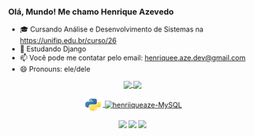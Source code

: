 ### Olá, Mundo! Me chamo Henrique Azevedo

- 🎓 Cursando Análise e Desenvolvimento de Sistemas na https://unifip.edu.br/curso/26
- 🌱 Estudando Django
- 📫 Você pode me contatar pelo email: henriquee.aze.dev@gmail.com
- 😄 Pronouns: ele/dele

<div align="center">
  <a href="https://github.com/henriiqueaze">
  <img height="168em" align="center" src="https://github-readme-stats.vercel.app/api?username=henriiqueaze&show_icons=true&theme=dracula&include_all_commits=true&title_color=251bfe&count_private=true"/>
  <img height="168em" align="center" src="https://github-readme-stats.vercel.app/api/top-langs/?username=henriiqueaze&layout=compact&langs_count=7&theme=dracula&title_color=251bfe"/>
</div>
<div align='center' style="display: inline_block"><br>
  <img align="center" alt="henriiqueaze-Python" height="30" width="40" src="https://raw.githubusercontent.com/devicons/devicon/master/icons/python/python-original.svg">
  <img align='center' alt='henriiqueaze-MySQL' height='30' width='40' src="https://cdn.jsdelivr.net/gh/devicons/devicon/icons/mysql/mysql-original.svg" />
</div>
    
  <br>
 <div align='center'> 
 <div align='center'> 
  <a href = "mailto:henriquee.aze.dev@gmail.com"><img src="https://img.shields.io/badge/-Gmail-%23333?style=for-the-badge&logo=gmail&logoColor=white" target="_blank"></a>
  <a href="https://www.linkedin.com/in/henrique-azevedo-b2195b2b0/" target="_blank"><img src="https://img.shields.io/badge/-LinkedIn-%230077B5?style=for-the-badge&logo=linkedin&logoColor=white" target="_blank"></a> 
  <a href="https://instagram.com/henriiqueaze" target="_blank"><img src="https://img.shields.io/badge/-Instagram-%23E4405F?style=for-the-badge&logo=instagram&logoColor=white" target="_blank"></a>
